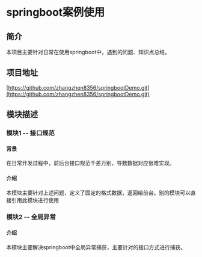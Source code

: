 # springboot案例使用
## 简介
本项目主要针对日常在使用springboot中，遇到的问题、知识点总结。
## 项目地址
[https://github.com/zhangzhen8356/springbootDemo.git](https://github.com/zhangzhen8356/springbootDemo.git)
## 模块描述
###  模块1 -- 接口规范
#### 背景
在日常开发过程中，前后台接口规范千差万别，导数数据对应很难实现。
#### 介绍
本模块主要针对上述问题，定义了固定的格式数据，返回给前台。别的模块可以直接引用此模块进行使用
### 模块2 -- 全局异常
#### 介绍
本模块主要解决springboot中全局异常捕获，主要针对的接口方式进行捕获。